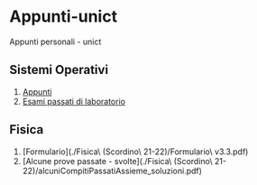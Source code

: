 # Appunti-unict
Appunti personali - unict

## Sistemi Operativi
1. [Appunti](./Sistemi%20Operativi%20(MdR%2019-20)/Sistemi%20Operativi.docx)
2. [Esami passati di laboratorio](https://github.com/aremi0/lab-os-unict)

## Fisica
1. [Formulario](./Fisica\ \(Scordino\ 21-22\)/Formulario\ v3.3.pdf)
2. [Alcune prove passate - svolte](./Fisica\ \(Scordino\ 21-22\)/alcuniCompitiPassatiAssieme_soluzioni.pdf)
